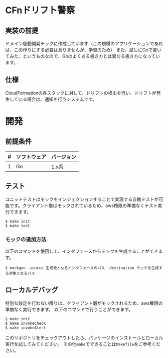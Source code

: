 # CFnドリフト警察
## 実装の前提
ドメイン駆動開発チックに作成しています（この規模のアプリケーションであれば、この作りにする必要はありませんが、学習のため）
また、試しにGoで書いてみた、というものなので、Goのよくある書き方とは異なる書き方になっています。

## 仕様
CloudFormationの各スタックに対して、ドリフトの検出を行い、ドリフトが発生している場合は、通知を行うシステムです。

# 開発
## 前提条件
|#|ソフトウェア|バージョン|
| ---- | ---- | ---- |
|1|Go|1.x系|

## テスト
ユニットテストはモックをインジェクションすることで実現する自動テストが可能です。クライアント層はモックされているため、aws権限の準備なくテスト実行できます。

```
$ make init
$ make test
```

### モックの追加方法
以下のコマンドを使用して、インタフェースからモックを生成することができます。

```
$ mockgen -source 生成元となるインタフェースのパス -destination モックを生成する対象となるパス
```

## ローカルデバッグ
特別な設定を行わない限りは、クライアント層がモックされるため、aws権限の準備なく実行できます。
以下のコマンドで行うことができます。

```
$ make init
$ make invokeCheck
$ make invokeAlert
```

このリポジトリをチェックアウトしたら、パッケージのインストールとローカル実行を試してみてください。
その他`make`でできることは`Makefile`をご参考ください。